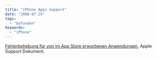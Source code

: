 ```yaml
---
title: "iPhone Apps Support"
date: "2008-07-29"
tags:
  - "Gefunden"
keywords:
  - "iPhone"
---
```


[Fehlerbehebung für von im App Store erworbenen Anwendungen](http://support.apple.com/kb/TS1702?viewlocale=de_DE), Apple Support Dokument.
